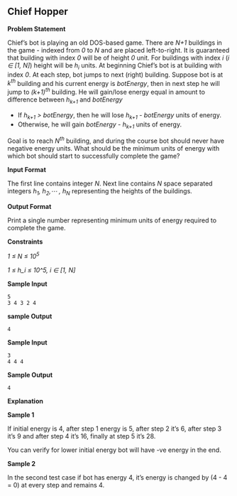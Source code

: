 ## Chief Hopper

**Problem Statement**

Chief’s bot is playing an old DOS-based game. There are *N+1* buildings in the game - indexed from *0* to *N* and are placed left-to-right. It is guaranteed that building with index *0* will be of height *0* unit. For buildings with index *i* (*i ∈ [1, N]*) height will be *h<sub>i</sub>* units.
At beginning Chief’s bot is at building with index *0*. At each step, bot jumps to next (right) building. Suppose bot is at *k<sup>th</sup>* building and his current energy is *botEnergy*, then in next step he will jump to *(k+1)<sup>th</sup>* building. He will gain/lose energy equal in amount to difference between *h<sub>k+1</sub>* and *botEnergy*

-   If *h<sub>k+1</sub> > botEnergy*, then he will lose *h<sub>k+1</sub> - botEnergy* units of energy.
-   Otherwise, he will gain *botEnergy - h<sub>k+1</sub>* units of energy.

Goal is to reach *N<sup>th</sup>* building, and during the course bot should never have negative energy units. What should be the minimum units of energy with which bot should start to successfully complete the game?

**Input Format**

The first line contains integer *N*. Next line contains *N* space separated integers *h<sub>1</sub>, h<sub>2</sub>,⋯ , h<sub>N</sub>* representing the heights of the buildings.

**Output Format**

Print a single number representing minimum units of energy required to complete the game.

**Constraints**

*1 ≤ N ≤ 10<sup>5</sup>*

*1 ≤ h_i ≤ 10^5, i ∈ [1, N]*

**Sample Input**

    5
    3 4 3 2 4

**sample Output**

    4

**Sample Input**

    3
    4 4 4

**Sample Output**

    4

**Explanation**

**Sample 1**

If initial energy is 4, after step 1 energy is 5, after step 2 it’s 6, after step 3 it’s 9 and after step 4 it’s 16, finally at step 5 it’s 28.

You can verify for lower initial energy bot will have -ve energy in the end.

**Sample 2**

In the second test case if bot has energy 4, it’s energy is changed by (4 - 4 = 0) at every step and remains 4.